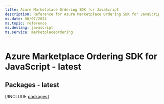 ```yaml
---
title: Azure Marketplace Ordering SDK for JavaScript
description: Reference for Azure Marketplace Ordering SDK for JavaScript
ms.date: 06/07/2024
ms.topic: reference
ms.devlang: javascript
ms.service: marketplaceordering
---
```

# Azure Marketplace Ordering SDK for JavaScript - latest
## Packages - latest
[!INCLUDE [packages](marketplace-ordering-index.md)]